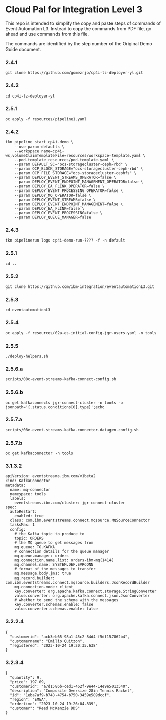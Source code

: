 # Cloud Pal for Integration Level 3

This repo is intended to simplify the copy and paste steps of commands of Event Automation L3. Instead to copy the commands from PDF file, go ahead and use commands from this file.

The commands are identified by the step number of the Original Demo Guide document.

### 2.4.1
```
git clone https://github.com/gomezrjo/cp4i-tz-deployer-yl.git
```

### 2.4.2
```
cd cp4i-tz-deployer-yl
```

### 2.5.1
```
oc apply -f resources/pipeline1.yaml
```

### 2.4.2
```
tkn pipeline start cp4i-demo \
    --use-param-defaults \
    --workspace name=cp4i-ws,volumeClaimTemplateFile=resources/workspace-template.yaml \
    --pod-template resources/pod-template.yaml \
    --param DEFAULT_SC="ocs-storagecluster-ceph-rbd" \
    --param OCP_BLOCK_STORAGE="ocs-storagecluster-ceph-rbd" \
    --param OCP_FILE_STORAGE="ocs-storagecluster-cephfs" \
    --param DEPLOY_EVENT_STREAMS_OPERATOR=false \
    --param DEPLOY_EVENT_ENDPOINT_MANAGEMENT_OPERATOR=false \
    --param DEPLOY_EA_FLINK_OPERATOR=false \
    --param DEPLOY_EVENT_PROCESSING_OPERATOR=false \
    --param DEPLOY_MQ_OPERATOR=false \
    --param DEPLOY_EVENT_STREAMS=false \
    --param DEPLOY_EVENT_ENDPOINT_MANAGEMENT=false \
    --param DEPLOY_EA_FLINK=false \
    --param DEPLOY_EVENT_PROCESSING=false \
    --param DEPLOY_QUEUE_MANAGER=false
```

### 2.4.3
```
tkn pipelinerun logs cp4i-demo-run-???? -f -n default 
```

### 2.5.1
```
cd ..
```

### 2.5.2
```
git clone https://github.com/ibm-integration/eventautomationL3.git
```

### 2.5.3
```
cd eventautomationL3
```

### 2.5.4
```
oc apply -f resources/02a-es-initial-config-jgr-users.yaml -n tools
```

### 2.5.5
```
./deploy-helpers.sh
```

### 2.5.6.a
```
scripts/08c-event-streams-kafka-connect-config.sh
```

### 2.5.6.b
```
oc get kafkaconnects jgr-connect-cluster -n tools -o jsonpath='{.status.conditions[0].type}';echo
```

### 2.5.7.a
```
scripts/08e-event-streams-kafka-connector-datagen-config.sh
```

### 2.5.7.b
```
oc get kafkaconnector -n tools
```

### 3.1.3.2
```
apiVersion: eventstreams.ibm.com/v1beta2
kind: KafkaConnector
metadata:
  name: mq-connector
  namespace: tools
  labels:
    eventstreams.ibm.com/cluster: jgr-connect-cluster
spec:
  autoRestart:
    enabled: true
  class: com.ibm.eventstreams.connect.mqsource.MQSourceConnector
  tasksMax: 1
  config:
    # the Kafka topic to produce to
    topic: ORDERS
    # the MQ queue to get messages from
    mq.queue: TO.KAFKA
    # connection details for the queue manager
    mq.queue.manager: orders
    mq.connection.name.list: orders-ibm-mq(1414)
    mq.channel.name: SYSTEM.DEF.SVRCONN
    # format of the messages to transfer
    mq.message.body.jms: true
    mq.record.builder: com.ibm.eventstreams.connect.mqsource.builders.JsonRecordBuilder
    mq.connection.mode: client
    key.converter: org.apache.kafka.connect.storage.StringConverter
    value.converter: org.apache.kafka.connect.json.JsonConverter
    # whether to send the schema with the messages
    key.converter.schemas.enable: false
    value.converter.schemas.enable: false
```

### 3.2.2.4
```
{
  "customerid": "acb3eb65-98a1-45c2-84d4-f5df157862b4",
  "customername": "Emilio Quitzon",
  "registered": "2023-10-24 19:20:35.638"
}
```

### 3.2.3.4
```
{
  "quantity": 9,
  "price": 197.09,
  "customerid": "a7d1586b-ced1-462f-9e44-14e9e5013540",
  "description": "Composite Oversize 28in Tennis Racket",
  "id": "1eba7af9-b748-4754-b750-3459e589dccf",
  "region": "EMEA",
  "ordertime": "2023-10-24 19:26:04.839",
  "customer": "Reed McKenzie DDS"
}
```
